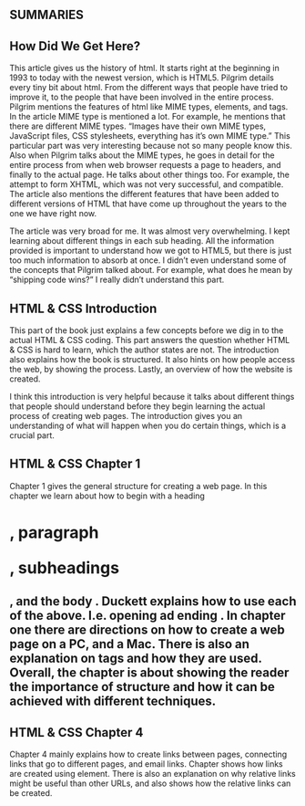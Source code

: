 ## SUMMARIES

## How Did We Get Here?

This article gives us the history of html. It starts right at the beginning in 1993 to today with the newest version, which is HTML5. Pilgrim details every tiny bit about html. From the different ways that people have tried to improve it, to the people that have been involved in the entire process. Pilgrim mentions the features of html like MIME types, elements, and tags. In the article MIME type is mentioned a lot. For example, he mentions that there are different MIME types. “Images have their own MIME types, JavaScript files, CSS stylesheets, everything has it’s own MIME type.” This particular part was very interesting because not so many people know this.  Also when Pilgrim talks about the MIME types, he goes in detail for the entire process from when web browser requests a page to headers, and finally to the actual page. He talks about other things too. For example, the attempt to form XHTML, which was not very successful, and compatible. The article also mentions the different features that have been added to different versions of HTML that have come up throughout the years to the one we have right now. 

The article was very broad for me. It was almost very overwhelming. I kept learning about different things in each sub heading. All the information provided is important to understand how we got to HTML5, but there is just too much information to absorb at once. I didn’t even understand some of the concepts that Pilgrim talked about. For example, what does he mean by “shipping code wins?” I really didn’t understand this part. 

## HTML & CSS Introduction

This part of the book just explains a few concepts before we dig in to the actual HTML & CSS coding. This part answers the question whether HTML & CSS is hard to learn, which the author states are not. The introduction also explains how the book is structured. It also hints on how people access the web, by showing the process. Lastly, an overview of how the website is created.

I think this introduction is very helpful because it talks about different things that people should understand before they begin learning the actual process of creating web pages. The introduction gives you an understanding of what will happen when you do certain things, which is a crucial part.

## HTML & CSS Chapter 1
 
Chapter 1 gives the general structure for creating a web page. In this chapter we learn about how to begin with a heading <h1>, paragraph <p>, subheadings <h2>, and the body </body>. Duckett explains how to use each of the above. I.e. opening <html> ad ending </html>. In chapter one there are directions on how to create a web page on a PC, and a Mac.  There is also an explanation on tags and how they are used. Overall, the chapter is about showing the reader the importance of structure and how it can be achieved with different techniques.

## HTML & CSS Chapter 4

Chapter 4 mainly explains how to create links between pages, connecting links that go to different pages, and email links. Chapter shows how links are created using <a> element. There is also an explanation on why relative links might be useful than other URLs, and also shows how the relative links can be created.
